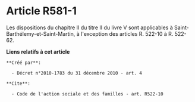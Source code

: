 # Article R581-1

Les dispositions du chapitre II du titre II du livre V sont applicables à Saint-Barthélemy-et-Saint-Martin, à l'exception des
articles R. 522-10 à R. 522-62.

**Liens relatifs à cet article**

	**Créé par**:

	  - Décret n°2010-1783 du 31 décembre 2010 - art. 4

	**Cite**:

	  - Code de l'action sociale et des familles - art. R522-10
